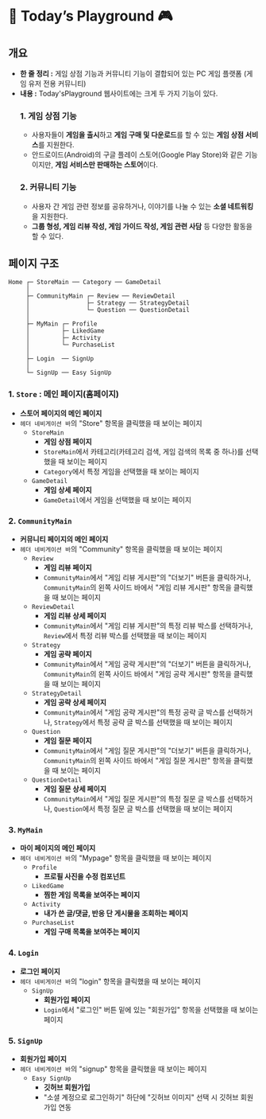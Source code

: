 # **👾 Today’s Playground 🎮**

## 개요

- **한 줄 정리 :** 게임 상점 기능과 커뮤니티 기능이 결합되어 있는 PC 게임 플랫폼 (게임 유저 전용 커뮤니티)
- **내용 :** Today'sPlayground 웹사이트에는 크게 두 가지 기능이 있다.
  ### 1. **게임 상점 기능**
  - 사용자들이 **게임을 출시**하고 **게임 구매 및 다운로드**를 할 수 있는 **게임 상점 서비스**를 지원한다.
  - 안드로이드(Android)의 구글 플레이 스토어(Google Play Store)와 같은 기능이지만, **게임 서비스만 판매하는 스토어**이다.
  ### 2. **커뮤니티 기능**
  - 사용자 간 게임 관련 정보를 공유하거나, 이야기를 나눌 수 있는 **소셜 네트워킹**을 지원한다.
  - **그룹 형성, 게임 리뷰 작성, 게임 가이드 작성, 게임 관련 사담** 등 다양한 활동을 할 수 있다.

## 페이지 구조

```
Home ┌─ StoreMain ── Category ── GameDetail
     │
     ├─ CommunityMain ┌─ Review ── ReviewDetail
     │                ├─ Strategy ── StrategyDetail
     │                └─ Question ── QuestionDetail
     │
     ├─ MyMain ┌─ Profile
     │         ├─ LikedGame
     │         ├─ Activity
     │         └─ PurchaseList
     │
     ├─ Login  ── SignUp
     │
     └─ SignUp ── Easy SignUp
```

### 1. `Store` : **메인 페이지(홈페이지)**

- **스토어 페이지의 메인 페이지**
- `헤더 네비게이션 바`의 "Store" 항목을 클릭했을 때 보이는 페이지
  - `StoreMain`
    - **게임 상점 페이지**
    - `StoreMain`에서 카테고리(카테고리 검색, 게임 검색의 목록 중 하나)를 선택했을 때 보이는 페이지
    - `Category`에서 특정 게임을 선택했을 때 보이는 페이지
  - `GameDetail`
    - **게임 상세 페이지**
    - `GameDetail`에서 게임을 선택했을 때 보이는 페이지

### 2. `CommunityMain`

- **커뮤니티 페이지의 메인 페이지**
- `헤더 네비게이션 바`의 "Community" 항목을 클릭했을 때 보이는 페이지
  - `Review`
    - **게임 리뷰 페이지**
    - `CommunityMain`에서 "게임 리뷰 게시판"의 "더보기" 버튼을 클릭하거나, `CommunityMain`의 왼쪽 사이드 바에서 "게임 리뷰 게시판" 항목을 클릭했을 때 보이는 페이지
  - `ReviewDetail`
    - **게임 리뷰 상세 페이지**
    - `CommunityMain`에서 "게임 리뷰 게시판"의 특정 리뷰 박스를 선택하거나, `Review`에서 특정 리뷰 박스를 선택했을 때 보이는 페이지
  - `Strategy`
    - **게임 공략 페이지**
    - `CommunityMain`에서 "게임 공략 게시판"의 "더보기" 버튼을 클릭하거나, `CommunityMain`의 왼쪽 사이드 바에서 "게임 공략 게시판" 항목을 클릭했을 때 보이는 페이지
  - `StrategyDetail`
    - **게임 공략 상세 페이지**
    - `CommunityMain`에서 "게임 공략 게시판"의 특정 공략 글 박스를 선택하거나, `Strategy`에서 특정 공략 글 박스를 선택했을 때 보이는 페이지
  - `Question`
    - **게임 질문 페이지**
    - `CommunityMain`에서 "게임 질문 게시판"의 "더보기" 버튼을 클릭하거나, `CommunityMain`의 왼쪽 사이드 바에서 "게임 질문 게시판" 항목을 클릭했을 때 보이는 페이지
  - `QuestionDetail`
    - **게임 질문 상세 페이지**
    - `CommunityMain`에서 "게임 질문 게시판"의 특정 질문 글 박스를 선택하거나, `Question`에서 특정 질문 글 박스를 선택했을 때 보이는 페이지

### 3. `MyMain`

- **마이 페이지의 메인 페이지**
- `헤더 네비게이션 바`의 "Mypage" 항목을 클릭했을 때 보이는 페이지
  - `Profile`
    - **프로필 사진을 수정 컴포넌트**
  - `LikedGame`
    - **찜한 게임 목록을 보여주는 페이지**
  - `Activity`
    - **내가 쓴 글/댓글, 반응 단 게시물을 조회하는 페이지**
  - `PurchaseList`
    - **게임 구매 목록을 보여주는 페이지**

### 4. `Login`

- **로그인 페이지**
- `헤더 네비게이션 바`의 "login" 항목을 클릭했을 때 보이는 페이지
  - `SignUp`
    - **회원가입 페이지**
    - `Login`에서 "로그인" 버튼 밑에 있는 "회원가입" 항목을 선택했을 때 보이는 페이지

### 5. `SignUp`

- **회원가입 페이지**
- `헤더 네비게이션 바`의 "signup" 항목을 클릭했을 때 보이는 페이지
  - `Easy SignUp`
    - **깃허브 회원가입**
    - "소셜 계정으로 로그인하기" 하단에 "깃허브 이미지" 선택 시 깃허브 회원가입 연동
